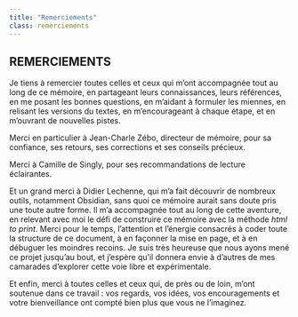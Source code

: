 ```yaml
---
title: "Remerciements"
class: remerciements
---
```


## REMERCIEMENTS

Je tiens à remercier toutes celles et ceux qui m’ont accompagnée tout au long de ce mémoire, en partageant leurs connaissances, leurs références, en me posant les bonnes questions, en m’aidant à formuler les miennes, en relisant les versions du textes, en m’encourageant à chaque étape, et en m’ouvrant de nouvelles pistes.

Merci en particulier à Jean-Charle Zébo, directeur de mémoire, pour sa confiance, ses retours, ses corrections et ses conseils précieux.

Merci à Camille de Singly, pour ses recommandations de lecture éclairantes.

Et un grand merci à Didier Lechenne, qui m’a fait découvrir de nombreux outils, notamment Obsidian, sans quoi ce mémoire aurait sans doute pris une toute autre forme. Il m’a accompagnée tout au long de cette aventure, en relevant avec moi le défi de construire ce mémoire avec la méthode _html to print_. Merci pour le temps, l’attention et l’énergie consacrés à coder toute la structure de ce document, à en façonner la mise en page, et à en débuguer les moindres recoins. 
Je suis très heureuse que nous ayons mené ce projet jusqu’au bout, et j’espère qu’il donnera envie à d’autres de mes camarades d’explorer cette voie libre et expérimentale.

Et enfin, merci à toutes celles et ceux qui, de près ou de loin, m’ont soutenue dans ce travail : vos regards, vos idées, vos encouragements et votre bienveillance ont compté bien plus que vous ne l’imaginez.
